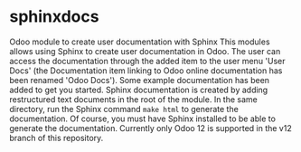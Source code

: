 # sphinxdocs
Odoo module to create user documentation with Sphinx
This modules allows using Sphinx to create user documentation in Odoo. 
The user can access the documentation through the added item to the user menu 'User Docs' (the Documentation item linking to Odoo online documentation has been renamed 'Odoo Docs').
Some example documentation has been added to get you started. 
Sphinx documentation is created by adding restructured text documents in the root of the module. In the same directory, run the Sphinx command `make html` to generate the documentation. Of course, you must have Sphinx installed to be able to generate the documentation. 
Currently only Odoo 12 is supported in the v12 branch of this repository.
